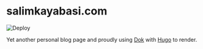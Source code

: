 # salimkayabasi.com

![Deploy](https://github.com/salimkayabasi/salimkayabasi.com/workflows/Deploy/badge.svg)


Yet another personal blog page and proudly using [Dok](https://getdoks.org) with [Hugo](https://gohugo.io/) to render.
